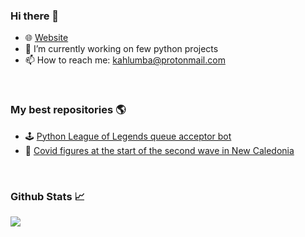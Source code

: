 ### Hi there 👋
- 🌐 [Website](http://reusteur.org)
- 🔭 I’m currently working on few python projects
- 📫 How to reach me: kahlumba@protonmail.com
<br>

### My best repositories 🌎
- 🕹️ [Python League of Legends queue acceptor bot](https://github.com/reusteur73/Python-queue-Acceptor-LoL-compiled) 
- 🦠 [Covid figures at the start of the second wave in New Caledonia](https://reusteur73.github.io/reusteur.org/) 
<br>

### Github Stats 📈
[![](https://github-readme-stats.vercel.app/api?username=reusteur73&theme=radical)]()
